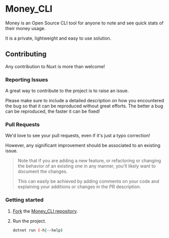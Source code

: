 # Money_CLI

Money is an Open Source CLI tool for anyone to note and see quick stats of their money usage.

It is a private, lightweight and easy to use solution.

## Contributing

Any contribution to Nuxt is more than welcome!

### Reporting Issues

A great way to contribute to the project is to raise an issue.

Please make sure to include a detailed description on how you encountered the bug so that it can be reproduced without great efforts. The better a bug can be reproduced, the faster it can be fixed!

### Pull Requests

We'd love to see your pull requests, even if it's just a typo correction!

However, any significant improvement should be associated to an existing issue.

> Note that if you are adding a new feature, or refactoring or changing the behavior of an existing one in any manner, you'll likely want to document the changes.
>
> This can easily be achieved by adding comments on your code and explaining your additions or changes in the PR description.

### Getting started

1. [Fork](https://docs.github.com/en/get-started/quickstart/fork-a-repo) the [Money_CLI repository](https://github.com/Stratis-Dermanoutsos/Money_CLI).
2. Run the project.

    ```bash
    dotnet run (-h|--help)
    ```
